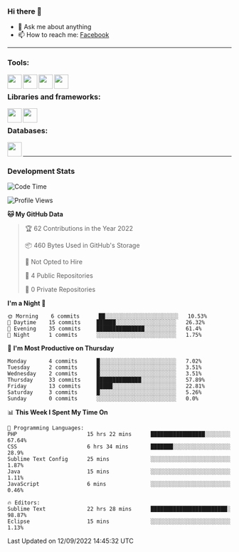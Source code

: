 ### Hi there 👋

<!-- - 🔭 I’m currently working on [huyviet] -->
- 💬 Ask me about anything
- 📫 How to reach me: [Facebook]
<!-- - ⚡ Fun fact: abc -->

---

### Tools:
<img align='left' height="32" width="32" src="https://cdn.jsdelivr.net/npm/simple-icons@4.8.0/icons/phpstorm.svg" />
<img align='left' height="32" width="32" src="https://cdn.jsdelivr.net/npm/simple-icons@4.8.0/icons/sublimetext.svg" />
<img align='left' height="32" width="32" src="https://cdn.jsdelivr.net/npm/simple-icons@4.8.0/icons/laragon.svg" />
<img align='left' height="32" width="32" src="https://cdn.jsdelivr.net/npm/simple-icons@4.8.0/icons/xampp.svg" />
<br>

### Libraries and frameworks:
<img align='left' height="32" width="32" src="https://cdn.jsdelivr.net/npm/simple-icons@4.8.0/icons/laravel.svg" />
<img align='left' height="32" width="32" src="https://cdn.jsdelivr.net/npm/simple-icons@4.8.0/icons/jquery.svg" />
<br>

### Databases:
<img align='left' height="32" width="32" src="https://cdn.jsdelivr.net/npm/simple-icons@4.8.0/icons/mysql.svg" />
<br>

---
### Development Stats
<!--START_SECTION:waka-->
![Code Time](http://img.shields.io/badge/Code%20Time-73%20hrs%2012%20mins-blue)

![Profile Views](http://img.shields.io/badge/Profile%20Views-3-blue)

**🐱 My GitHub Data** 

> 🏆 62 Contributions in the Year 2022
 > 
> 📦 460 Bytes Used in GitHub's Storage 
 > 
> 🚫 Not Opted to Hire
 > 
> 📜 4 Public Repositories 
 > 
> 🔑 0 Private Repositories  
 > 
**I'm a Night 🦉** 

```text
🌞 Morning    6 commits      ██░░░░░░░░░░░░░░░░░░░░░░░   10.53% 
🌆 Daytime    15 commits     ██████░░░░░░░░░░░░░░░░░░░   26.32% 
🌃 Evening    35 commits     ███████████████░░░░░░░░░░   61.4% 
🌙 Night      1 commits      ░░░░░░░░░░░░░░░░░░░░░░░░░   1.75%

```
📅 **I'm Most Productive on Thursday** 

```text
Monday       4 commits      █░░░░░░░░░░░░░░░░░░░░░░░░   7.02% 
Tuesday      2 commits      █░░░░░░░░░░░░░░░░░░░░░░░░   3.51% 
Wednesday    2 commits      █░░░░░░░░░░░░░░░░░░░░░░░░   3.51% 
Thursday     33 commits     ██████████████░░░░░░░░░░░   57.89% 
Friday       13 commits     █████░░░░░░░░░░░░░░░░░░░░   22.81% 
Saturday     3 commits      █░░░░░░░░░░░░░░░░░░░░░░░░   5.26% 
Sunday       0 commits      ░░░░░░░░░░░░░░░░░░░░░░░░░   0.0%

```


📊 **This Week I Spent My Time On** 

```text
💬 Programming Languages: 
PHP                      15 hrs 22 mins      █████████████████░░░░░░░░   67.64% 
CSS                      6 hrs 34 mins       ███████░░░░░░░░░░░░░░░░░░   28.9% 
Sublime Text Config      25 mins             ░░░░░░░░░░░░░░░░░░░░░░░░░   1.87% 
Java                     15 mins             ░░░░░░░░░░░░░░░░░░░░░░░░░   1.11% 
JavaScript               6 mins              ░░░░░░░░░░░░░░░░░░░░░░░░░   0.46%

🔥 Editors: 
Sublime Text             22 hrs 28 mins      ████████████████████████░   98.87% 
Eclipse                  15 mins             ░░░░░░░░░░░░░░░░░░░░░░░░░   1.13%

```


 Last Updated on 12/09/2022 14:45:32 UTC
<!--END_SECTION:waka-->

[huyviet]: https://huyviet.vn/
[Facebook]: https://www.facebook.com/profile.php?id=100075294702642
